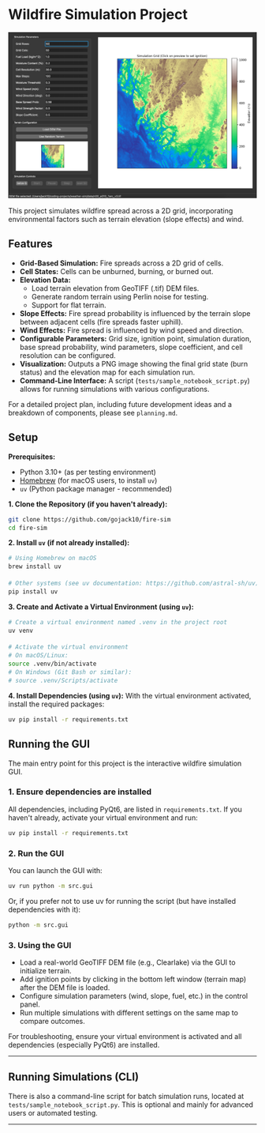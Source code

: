 # Wildfire Simulation Project

![Wildfire Simulation GUI](gui.png)


This project simulates wildfire spread across a 2D grid, incorporating environmental factors such as terrain elevation (slope effects) and wind.

## Features

- **Grid-Based Simulation:** Fire spreads across a 2D grid of cells.
- **Cell States:** Cells can be unburned, burning, or burned out.
- **Elevation Data:**
    - Load terrain elevation from GeoTIFF (.tif) DEM files.
    - Generate random terrain using Perlin noise for testing.
    - Support for flat terrain.
- **Slope Effects:** Fire spread probability is influenced by the terrain slope between adjacent cells (fire spreads faster uphill).
- **Wind Effects:** Fire spread is influenced by wind speed and direction.
- **Configurable Parameters:** Grid size, ignition point, simulation duration, base spread probability, wind parameters, slope coefficient, and cell resolution can be configured.
- **Visualization:** Outputs a PNG image showing the final grid state (burn status) and the elevation map for each simulation run.
- **Command-Line Interface:** A script (`tests/sample_notebook_script.py`) allows for running simulations with various configurations.

For a detailed project plan, including future development ideas and a breakdown of components, please see `planning.md`.

## Setup

**Prerequisites:**
- Python 3.10+ (as per testing environment)
- [Homebrew](https://brew.sh/) (for macOS users, to install `uv`)
- `uv` (Python package manager - recommended)

**1. Clone the Repository (if you haven't already):**
```bash
git clone https://github.com/gojack10/fire-sim
cd fire-sim
```

**2. Install `uv` (if not already installed):**
```bash
# Using Homebrew on macOS
brew install uv

# Other systems (see uv documentation: https://github.com/astral-sh/uv)
pip install uv
```

**3. Create and Activate a Virtual Environment (using `uv`):**
```bash
# Create a virtual environment named .venv in the project root
uv venv

# Activate the virtual environment
# On macOS/Linux:
source .venv/bin/activate
# On Windows (Git Bash or similar):
# source .venv/Scripts/activate
```

**4. Install Dependencies (using `uv`):**
With the virtual environment activated, install the required packages:
```bash
uv pip install -r requirements.txt
```

## Running the GUI

The main entry point for this project is the interactive wildfire simulation GUI.

### 1. Ensure dependencies are installed
All dependencies, including PyQt6, are listed in `requirements.txt`. If you haven't already, activate your virtual environment and run:
```bash
uv pip install -r requirements.txt
```

### 2. Run the GUI
You can launch the GUI with:
```bash
uv run python -m src.gui
```

Or, if you prefer not to use uv for running the script (but have installed dependencies with it):
```bash
python -m src.gui
```

### 3. Using the GUI
- Load a real-world GeoTIFF DEM file (e.g., Clearlake) via the GUI to initialize terrain.
- Add ignition points by clicking in the bottom left window (terrain map) after the DEM file is loaded.
- Configure simulation parameters (wind, slope, fuel, etc.) in the control panel.
- Run multiple simulations with different settings on the same map to compare outcomes.

For troubleshooting, ensure your virtual environment is activated and all dependencies (especially PyQt6) are installed.

---

## Running Simulations (CLI)

There is also a command-line script for batch simulation runs, located at `tests/sample_notebook_script.py`. This is optional and mainly for advanced users or automated testing.

---
